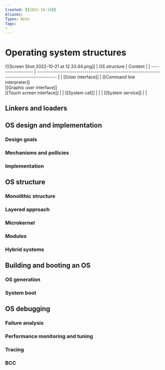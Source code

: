 ```yaml
---
Created: [[2022-10-10]]
Aliases: 
Types: Note
Tags: 
- 
---
```

# Operating system structures
![[Screen Shot 2022-10-21 at 12.33.44.png]]
| OS structure       | Content                                                                                  |
| ------------------ | ---------------------------------------------------------------------------------------- |
| [[User interface]] | [[Command line interpreter]]<br>[[Graphic user interface]]<br>[[Touch screen interface]] |
| [[System call]]    |                                                                                          |
| [[System service]] |                                                                                          |

## Linkers and loaders
## OS design and implementation
### Design goals
### Mechanisms and pollicies
### Implementation
## OS structure
### Monolithic structure
### Layered approach
### Microkernel
### Modules
### Hybrid systems
## Building and booting an OS
### OS generation
### System boot
## OS debugging
### Failure analysis
### Performance monitoring and tuning
### Tracing
### BCC
